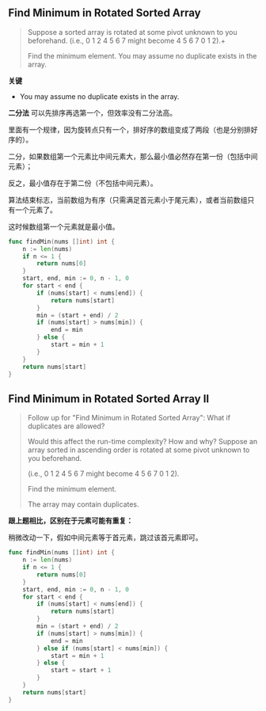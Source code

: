 ## Find Minimum in Rotated Sorted Array

> Suppose a sorted array is rotated at some pivot unknown to you beforehand.
  (i.e., 0 1 2 4 5 6 7 might become 4 5 6 7 0 1 2).+
> 
> Find the minimum element.
  You may assume no duplicate exists in the array.
  
  
**关键**

- You may assume no duplicate exists in the array.

**二分法**
可以先排序再选第一个，但效率没有二分法高。

里面有一个规律，因为旋转点只有一个，排好序的数组变成了两段（也是分别排好序的）。

二分，如果数组第一个元素比中间元素大，那么最小值必然存在第一份（包括中间元素）；

反之，最小值存在于第二份（不包括中间元素）。

算法结束标志，当前数组为有序（只需满足首元素小于尾元素），或者当前数组只有一个元素了。

这时候数组第一个元素就是最小值。

```go
func findMin(nums []int) int {
    n := len(nums)
    if n <= 1 {
        return nums[0]
    }
    start, end, min := 0, n - 1, 0
    for start < end {
        if (nums[start] < nums[end]) {
            return nums[start]
        }
        min = (start + end) / 2
        if (nums[start] > nums[min]) {
            end = min
        } else {
            start = min + 1
        }
    }
    return nums[start]
}
```

## Find Minimum in Rotated Sorted Array II

> Follow up for "Find Minimum in Rotated Sorted Array":
  What if duplicates are allowed?
> 
> Would this affect the run-time complexity? How and why?
  Suppose an array sorted in ascending order is rotated at some pivot unknown to you beforehand.
>  
> (i.e., 0 1 2 4 5 6 7 might become 4 5 6 7 0 1 2).
>
> Find the minimum element.
>
> The array may contain duplicates.

**跟上题相比，区别在于元素可能有重复：**

稍微改动一下，假如中间元素等于首元素，跳过该首元素即可。

```go
func findMin(nums []int) int {
    n := len(nums)
    if n <= 1 {
        return nums[0]
    }
    start, end, min := 0, n - 1, 0
    for start < end {
        if (nums[start] < nums[end]) {
            return nums[start]
        }
        min = (start + end) / 2
        if (nums[start] > nums[min]) {
            end = min
        } else if (nums[start] < nums[min]) {
            start = min + 1
        } else {
            start = start + 1
        }
    }
    return nums[start]
}
```
